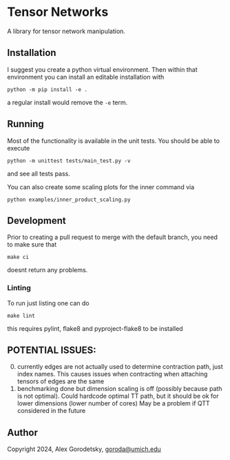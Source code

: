 # Tensor Networks

A library for tensor network manipulation.

## Installation
I suggest you create a python virtual environment. Then within that environment you can install an editable installation with
```
python -m pip install -e .
```
a regular install would remove the `-e` term.

## Running

Most of the functionality is available in the unit tests. You should be able to execute 
```
python -m unittest tests/main_test.py -v
```
and see all tests pass.

You can also create some scaling plots for the inner command via
```
python examples/inner_product_scaling.py
```

## Development 

Prior to creating a pull request to merge with the default branch, you need to make sure that 
```
make ci
```
doesnt return any problems.

### Linting

To run just listing one can do 
```
make lint
```
this requires pylint, flake8 and pyproject-flake8 to be installed

## POTENTIAL ISSUES:
0. currently edges are not actually used to determine contraction path, just index names. This causes issues when contracting when attaching tensors of edges are the same
1. benchmarking done but dimension scaling is off (possibly because path is not optimal). Could hardcode optimal TT path, but it should be ok for lower dimensions (lower number of cores) May be a problem if QTT considered in the future

## Author
Copyright 2024, Alex Gorodetsky, goroda@umich.edu

